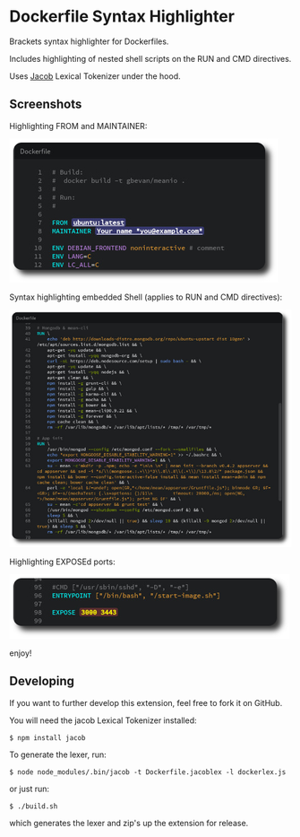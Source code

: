 Dockerfile Syntax Highlighter
=============================

Brackets syntax highlighter for Dockerfiles.

Includes highlighting of nested shell scripts on the RUN and CMD directives.

Uses [Jacob](https://github.com/Canna71/Jacob) Lexical Tokenizer under the hood.

Screenshots
-----------

Highlighting FROM and MAINTAINER:

![FROM MAINTAINER Screenshot](screenshots/from_maintainer.jpg)

Syntax highlighting embedded Shell (applies to RUN and CMD directives):

![RUN Shell Screenshot](screenshots/run_shell.jpg)

Highlighting EXPOSEd ports:

![RUN Shell Screenshot](screenshots/expose_prominence.jpg)

enjoy!

Developing
----------

If you want to further develop this extension, feel free to fork it
on GitHub.

You will need the jacob Lexical Tokenizer installed:

    $ npm install jacob

To generate the lexer, run:

    $ node node_modules/.bin/jacob -t Dockerfile.jacoblex -l dockerlex.js

or just run:

    $ ./build.sh

which generates the lexer and zip's up the extension for release.

